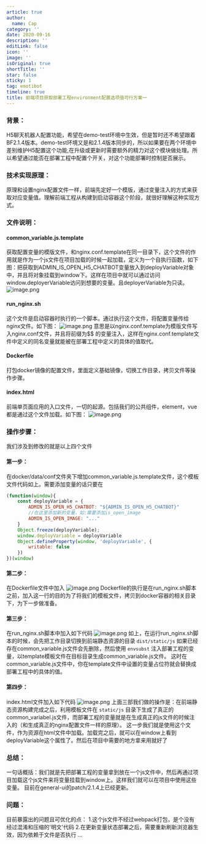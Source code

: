 ```yaml
---
article: true
author:
  name: Cap
category: ''
date: 2020-09-16
description: ''
editLink: false
icon: ''
image: ''
isOriginal: true
shortTitle: ''
star: false
sticky: 1
tag: emotibot
timeline: true
title: 前端项目获取部署工程environment配置选项值可行方案一
---
```




  ### 背景：
H5聊天机器人配置功能，希望在demo-test环境中生效，但是暂时还不希望跟着BF2.1.4版本。demo-test环境又是和2.1.4版本同步的，所以如果要在两个环境中差别维护H5配置这个功能,在升级或更新时需要额外的精力对这个模块做处理。所以希望通过能否在部署工程中配置个开关，对这个功能部署时控制是否展示。

### 技术实现原理：
原理和设置nginx配置文件一样，前端先定好一个模版，通过变量注入的方式来获取对应变量值。理解前端工程从构建到启动容器这个阶段，就很好理解这种实现方式。

### 文件说明：
#### common_variable.js.template
获取配置变量的模版文件，和nginx.conf.template在同一目录下，这个文件的作用就是作为一个js文件在项目加载的时候一起加载，定义为一个自执行函数，如下图：把获取到ADMIN_IS_OPEN_H5_CHATBOT变量放入到deployVariable对象中，并且将对象挂载到window下。这样在项目中就可以通过访问window.deployerVariable访问到想要的变量。且deployerVariable为只读。
![image.png](https://cdn.nlark.com/yuque/0/2020/png/297368/1600227029044-3abfa65c-aa67-407a-a267-9cad05a59a01.png#align=left&display=inline&height=202&name=image.png&originHeight=404&originWidth=1000&size=57857&status=done&style=none&width=500)

#### run_nginx.sh
这个文件是启动容器时执行的一个脚本。通过执行这个文件，将配置变量传给nginx文件。如下图：
![image.png](https://cdn.nlark.com/yuque/0/2020/png/297368/1600227373479-edf149a8-1ce4-454a-b595-edfa191fd60c.png#align=left&display=inline&height=497&name=image.png&originHeight=994&originWidth=864&size=139034&status=done&style=none&width=432)
意思是以nginx.conf.template为模版文件写入nginx.conf文件，并且将前缀为$$ 的变量注入，这样在nginx.conf.template文件中定义的同名变量就能被在部署工程中定义的具体的值取代。


#### Dockerfile
打包docker镜像的配置文件，里面定义基础镜像，切换工作目录，拷贝文件等操作步骤。

#### index.html
前端单页面应用的入口文件，一切的起源。包括我们的公共组件，element，vue都是通过这个文件加载。如下图：
![image.png](https://cdn.nlark.com/yuque/0/2020/png/297368/1600227832447-5aa44d39-53c9-46d2-80b0-09991d96cc6b.png#align=left&display=inline&height=457&name=image.png&originHeight=914&originWidth=1578&size=252472&status=done&style=none&width=789)
### 操作步骤：
我们涉及到修改的就是以上四个文件
#### 第一步：
在docker/data/conf文件夹下增加common_variable.js.template文件，这个模板文件代码如上。需要添加变量的话只要在
```javascript
(function(window){
    const deployVariable = {
        ADMIN_IS_OPEN_H5_CHATBOT: "${ADMIN_IS_OPEN_H5_CHATBOT}"
        //在这里添加新的变量，如:需要添加is_open_image
      	ADMIN_IS_OPEN_IMAGE: "..."
    }
    Object.freeze(deployVariable);
    window.deployVariable = deployVariable
    Object.defineProperty(window, 'deployVariable', {
        writable: false
    })
})(window)
```

#### 第二步：
在Dockerfile文件中加入
![image.png](https://cdn.nlark.com/yuque/0/2020/png/297368/1600238533099-95fdfc2c-c34c-4471-bec2-0842dc58ecea.png#align=left&display=inline&height=287&name=image.png&originHeight=574&originWidth=1562&size=117100&status=done&style=none&width=781)
Dockerfile的执行是在run_nginx.sh脚本之前，加入这一行的目的为了将我们的模板文件，拷贝到docker容器的相关目录下，为下一步做准备。

#### 第三步：
在run_nginx.sh脚本中加入如下代码
![image.png](https://cdn.nlark.com/yuque/0/2020/png/297368/1600238748977-04c5c64f-6f8f-4900-abfe-74ea826e6390.png#align=left&display=inline&height=378&name=image.png&originHeight=756&originWidth=1512&size=113623&status=done&style=none&width=756)
如上，在运行run_nginx.sh脚本的时候，会先把工作目录切换到前端静态资源的目录  `dist/static/js`
如果已经存在common_variable.js文件会先删除，然后使用 `envsubst` 注入部署工程的变量，以template模板文件在目标目录生成common_variable.js文件。
这时在common_variable.js文件中，你在template文件中设置的变量占位符就会替换成部署工程中的具体的值。

#### 第四步：
index.html文件加入如下代码
![image.png](https://cdn.nlark.com/yuque/0/2020/png/297368/1600239187818-20cfd5a8-d841-4057-a3f1-8aaaadb13277.png#align=left&display=inline&height=266&name=image.png&originHeight=532&originWidth=1548&size=178712&status=done&style=none&width=774)
上面三部我们做的操作是：在前端静态资源构建完成之后，利用模板文件在 `static/js` 目录下生成了真正的common_variabel.js文件，而部署工程的变量就是在生成真正的js文件的时候注入的（和生成真正的nginx配置文件一样的原理）。
这一步我们就是使用这个文件，作为资源在html文件中加载。加载完之后，就可以在window上看到deployVariable这个属性了。然后在项目中需要的地方拿来用就好了


### 总结：
一句话概括：我们就是先把部署工程的变量拿到放在一个js文件中，然后再通过项目加载这个js文件来将变量挂载到window上。这样我们就可以在项目中使用这些变量。
目前在general-ui的patch/2.1.4上已经更新。

### 问题：
目前暴露出的问题且可优化的点：
1.这个js文件不经过webpack打包，是个没有经过混淆和压缩的'明文'代码
2.在更新变量状态部署之后，需要重新刷新浏览器生效，因为依赖于文件是否执行
...

